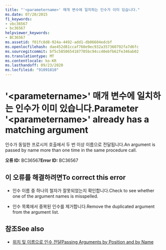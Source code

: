 ```yaml
---
title: "'<parametername>' 매개 변수에 일치하는 인수가 이미 있습니다."
ms.date: 07/20/2015
f1_keywords:
- vbc36567
- bc36567
helpviewer_keywords:
- BC36567
ms.assetid: f01fc8d8-924a-4492-add1-db06604edcbf
ms.openlocfilehash: dae452d81ccaf760e9ec932a357360792fa7d6fc
ms.sourcegitcommit: bf5c5850654187705bc94cc40ebfb62fe346ab02
ms.translationtype: MT
ms.contentlocale: ko-KR
ms.lasthandoff: 09/23/2020
ms.locfileid: "91091810"
---
```

# <a name="parameter-parametername-already-has-a-matching-argument"></a><span data-ttu-id="3a032-102">'\<parametername>' 매개 변수에 일치하는 인수가 이미 있습니다.</span><span class="sxs-lookup"><span data-stu-id="3a032-102">Parameter '\<parametername>' already has a matching argument</span></span>

<span data-ttu-id="3a032-103">인수가 동일한 프로시저 호출에서 두 번 이상 이름으로 전달됩니다.</span><span class="sxs-lookup"><span data-stu-id="3a032-103">An argument is passed by name more than one time in the same procedure call.</span></span>  
  
 <span data-ttu-id="3a032-104">**오류 ID:** BC36567</span><span class="sxs-lookup"><span data-stu-id="3a032-104">**Error ID:** BC36567</span></span>  
  
## <a name="to-correct-this-error"></a><span data-ttu-id="3a032-105">이 오류를 해결하려면</span><span class="sxs-lookup"><span data-stu-id="3a032-105">To correct this error</span></span>  
  
- <span data-ttu-id="3a032-106">인수 이름 중 하나의 철자가 잘못되었는지 확인합니다.</span><span class="sxs-lookup"><span data-stu-id="3a032-106">Check to see whether one of the argument names is misspelled.</span></span>  
  
- <span data-ttu-id="3a032-107">인수 목록에서 중복된 인수를 제거합니다.</span><span class="sxs-lookup"><span data-stu-id="3a032-107">Remove the duplicated argument from the argument list.</span></span>  
  
## <a name="see-also"></a><span data-ttu-id="3a032-108">참조</span><span class="sxs-lookup"><span data-stu-id="3a032-108">See also</span></span>

- [<span data-ttu-id="3a032-109">위치 및 이름으로 인수 전달</span><span class="sxs-lookup"><span data-stu-id="3a032-109">Passing Arguments by Position and by Name</span></span>](../programming-guide/language-features/procedures/passing-arguments-by-position-and-by-name.md)
